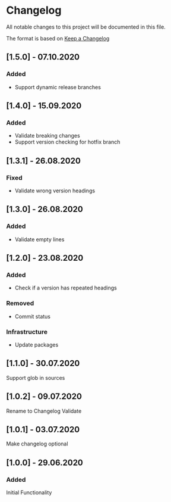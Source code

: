 # Changelog
All notable changes to this project will be documented in this file.

The format is based on [Keep a Changelog](http://keepachangelog.com/)

## [1.5.0] - 07.10.2020

### Added
-  Support dynamic release branches

## [1.4.0] - 15.09.2020

### Added
- Validate breaking changes
- Support version checking for hotfix branch

## [1.3.1] - 26.08.2020

### Fixed
- Validate wrong version headings

## [1.3.0] - 26.08.2020

### Added
- Validate empty lines

## [1.2.0] - 23.08.2020

### Added
- Check if a version has repeated headings

### Removed
- Commit status

### Infrastructure
- Update packages

## [1.1.0] - 30.07.2020

Support glob in sources

## [1.0.2] - 09.07.2020

Rename to Changelog Validate

## [1.0.1] - 03.07.2020

Make changelog optional

## [1.0.0] - 29.06.2020

### Added
Initial Functionality
